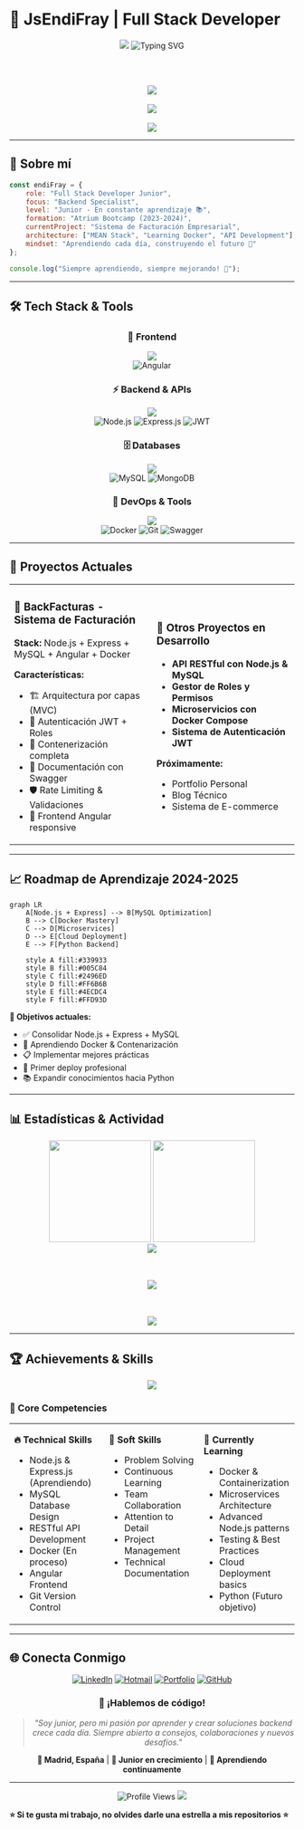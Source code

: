 # 🌟 JsEndiFray | Full Stack Developer

<div align="center">

  <!-- Animated Banner -->
  <img src="https://capsule-render.vercel.app/api?type=waving&color=0:FF6B6B,50:4ECDC4,100:45B7D1&height=300&section=header&text=JsEndiFray&fontSize=60&fontColor=FFFFFF&animation=twinkling&fontAlignY=35&desc=Full%20Stack%20Developer%20%7C%20Backend%20Specialist&descAlignY=55&descSize=18" />

  <!-- Typing Animation -->
  <img src="https://readme-typing-svg.herokuapp.com?font=Fira+Code&weight=600&size=28&duration=3000&pause=1000&color=45B7D1&center=true&vCenter=true&multiline=true&width=700&height=120&lines=Backend+Specialist+%F0%9F%9A%80;Node.js+%7C+Express+%7C+MySQL;Angular+%7C+Docker+%7C+APIs" alt="Typing SVG" />

<br><br>

  <!-- Status Badges with better spacing -->
  <p align="center">
    <img src="https://img.shields.io/badge/Status-Learning%20%26%20Building-brightgreen?style=for-the-badge&logo=rocket" />
    <br><br>
    <img src="https://img.shields.io/badge/Focus-Backend%20Development-blue?style=for-the-badge&logo=server" />
    <br><br>
    <img src="https://img.shields.io/badge/Location-Madrid,%20ES-red?style=for-the-badge&logo=google-maps" />
  </p>

</div>

---

## 🎯 Sobre mí

```javascript
const endiFray = {
    role: "Full Stack Developer Junior",
    focus: "Backend Specialist",
    level: "Junior - En constante aprendizaje 📚",
    formation: "Atrium Bootcamp (2023-2024)",
    currentProject: "Sistema de Facturación Empresarial",
    architecture: ["MEAN Stack", "Learning Docker", "API Development"],
    mindset: "Aprendiendo cada día, construyendo el futuro 🚀"
};

console.log("Siempre aprendiendo, siempre mejorando! 💪");
```

---

## 🛠️ Tech Stack & Tools

<div align="center">

### 🎨 Frontend
<img src="https://skillicons.dev/icons?i=angular&theme=dark" /><br>
![Angular](https://img.shields.io/badge/Angular-DD0031?style=for-the-badge&logo=angular&logoColor=white)

### ⚡ Backend & APIs
<img src="https://skillicons.dev/icons?i=nodejs,express,javascript&theme=dark" /><br>
![Node.js](https://img.shields.io/badge/Node.js-339933?style=for-the-badge&logo=nodedotjs&logoColor=white)
![Express.js](https://img.shields.io/badge/Express.js-000000?style=for-the-badge&logo=express&logoColor=white)
![JWT](https://img.shields.io/badge/JWT-000000?style=for-the-badge&logo=JSON%20web%20tokens&logoColor=white)

### 🗄️ Databases
<img src="https://skillicons.dev/icons?i=mysql,mongodb&theme=dark" /><br>
![MySQL](https://img.shields.io/badge/MySQL-005C84?style=for-the-badge&logo=mysql&logoColor=white)
![MongoDB](https://img.shields.io/badge/MongoDB-4EA94B?style=for-the-badge&logo=mongodb&logoColor=white)

### 🔧 DevOps & Tools
<img src="https://skillicons.dev/icons?i=docker,git,github,postman,vscode&theme=dark" /><br>
![Docker](https://img.shields.io/badge/Docker-2496ED?style=for-the-badge&logo=docker&logoColor=white)
![Git](https://img.shields.io/badge/Git-F05032?style=for-the-badge&logo=git&logoColor=white)
![Swagger](https://img.shields.io/badge/Swagger-85EA2D?style=for-the-badge&logo=swagger&logoColor=black)

</div>

---

## 🚧 Proyectos Actuales

<table>
<tr>
<td width="50%">

### 🧾 BackFacturas - Sistema de Facturación
**Stack:** Node.js + Express + MySQL + Angular + Docker

**Características:**
- 🏗️ Arquitectura por capas (MVC)
- 🔐 Autenticación JWT + Roles
- 🐳 Contenerización completa
- 📝 Documentación con Swagger
- 🛡️ Rate Limiting & Validaciones
- 🎨 Frontend Angular responsive

</td>
<td width="50%">

### 🔧 Otros Proyectos en Desarrollo
- **API RESTful con Node.js & MySQL**
- **Gestor de Roles y Permisos**
- **Microservicios con Docker Compose**
- **Sistema de Autenticación JWT**

**Próximamente:**
- Portfolio Personal
- Blog Técnico
- Sistema de E-commerce

</td>
</tr>
</table>

---

## 📈 Roadmap de Aprendizaje 2024-2025

```mermaid
graph LR
    A[Node.js + Express] --> B[MySQL Optimization]
    B --> C[Docker Mastery]
    C --> D[Microservices]
    D --> E[Cloud Deployment]
    E --> F[Python Backend]
    
    style A fill:#339933
    style B fill:#005C84
    style C fill:#2496ED
    style D fill:#FF6B6B
    style E fill:#4ECDC4
    style F fill:#FFD93D
```

**🎯 Objetivos actuales:**
- ✅ Consolidar Node.js + Express + MySQL
- 🔄 Aprendiendo Docker & Contenarización
- 📋 Implementar mejores prácticas
- 🚀 Primer deploy profesional
- 📚 Expandir conocimientos hacia Python

---

## 📊 Estadísticas & Actividad

<div align="center">

  <!-- GitHub Stats Cards -->
  <img height="180em" src="https://github-readme-stats.vercel.app/api?username=JsEndiFray&show_icons=true&theme=tokyonight&include_all_commits=true&count_private=true&hide_border=true&bg_color=0D1117"/>
  <img height="180em" src="https://github-readme-stats.vercel.app/api/top-langs/?username=JsEndiFray&layout=compact&langs_count=8&theme=tokyonight&hide_border=true&bg_color=0D1117&exclude_repo=github-readme-stats"/>

  <!-- Streak Stats -->
  <br>
  <img src="https://github-readme-streak-stats.herokuapp.com?user=JsEndiFray&theme=tokyonight&hide_border=true&background=0D1117" />

  <!-- Activity Graph -->
<br><br>
<img src="https://github-readme-activity-graph.vercel.app/graph?username=JsEndiFray&bg_color=0D1117&color=45B7D1&line=4ECDC4&point=FF6B6B&area=true&hide_border=true" />

  <!-- GitHub Profile Summary Cards -->
<br><br>
<img src="https://github-profile-summary-cards.vercel.app/api/cards/profile-details?username=JsEndiFray&theme=tokyonight" />

</div>

---

## 🏆 Achievements & Skills

<div align="center">

<!-- Achievements -->
<img src="https://github-profile-trophy.vercel.app/?username=JsEndiFray&theme=tokyonight&no-frame=true&no-bg=true&margin-w=4&row=1" />

</div>

### 💪 Core Competencies

<table>
<tr>
<td valign="top" width="33%">

**🔥 Technical Skills**
- Node.js & Express.js (Aprendiendo)
- MySQL Database Design
- RESTful API Development
- Docker (En proceso)
- Angular Frontend
- Git Version Control

</td>
<td valign="top" width="33%">

**🧠 Soft Skills**
- Problem Solving
- Continuous Learning
- Team Collaboration
- Attention to Detail
- Project Management
- Technical Documentation

</td>
<td valign="top" width="33%">

**🎯 Currently Learning**
- Docker & Containerization
- Microservices Architecture
- Advanced Node.js patterns
- Testing & Best Practices
- Cloud Deployment basics
- Python (Futuro objetivo)

</td>
</tr>
</table>

---

## 🌐 Conecta Conmigo

<div align="center">

[![LinkedIn](https://img.shields.io/badge/LinkedIn-0077B5?style=for-the-badge&logo=linkedin&logoColor=white)](https://www.linkedin.com/in/endifray/)
[![Hotmail](https://img.shields.io/badge/Hotmail-0078D4?style=for-the-badge&logo=microsoft-outlook&logoColor=white)](mailto:endifmv@gmail.com)
[![Portfolio](https://img.shields.io/badge/Portfolio-FF5722?style=for-the-badge&logo=todoist&logoColor=white)](#)
[![GitHub](https://img.shields.io/badge/GitHub-100000?style=for-the-badge&logo=github&logoColor=white)](https://github.com/JsEndiFray)

### 💬 ¡Hablemos de código!

> *"Soy junior, pero mi pasión por aprender y crear soluciones backend crece cada día. Siempre abierto a consejos, colaboraciones y nuevos desafíos."*

**📍 Madrid, España** | **🌱 Junior en crecimiento** | **🚀 Aprendiendo continuamente**

</div>

---

<div align="center">

  <!-- Views Counter -->
  <img src="https://komarev.com/ghpvc/?username=JsEndiFray&label=Profile%20Views&color=45B7D1&style=for-the-badge" alt="Profile Views" />

  <!-- Footer Wave -->
  <img src="https://capsule-render.vercel.app/api?type=waving&color=0:FF6B6B,50:4ECDC4,100:45B7D1&height=120&section=footer" />

</div>

<!-- Hidden ASCII Art -->
<!--
     ██╗███████╗███████╗███╗   ██╗██████╗ ██╗███████╗██████╗  █████╗ ██╗   ██╗
     ██║██╔════╝██╔════╝████╗  ██║██╔══██╗██║██╔════╝██╔══██╗██╔══██╗╚██╗ ██╔╝
     ██║███████╗█████╗  ██╔██╗ ██║██║  ██║██║█████╗  ██████╔╝███████║ ╚████╔╝ 
██   ██║╚════██║██╔══╝  ██║╚██╗██║██║  ██║██║██╔══╝  ██╔══██╗██╔══██║  ╚██╔╝  
╚█████╔╝███████║███████╗██║ ╚████║██████╔╝██║██║     ██║  ██║██║  ██║   ██║   
 ╚════╝ ╚══════╝╚══════╝╚═╝  ╚═══╝╚═════╝ ╚═╝╚═╝     ╚═╝  ╚═╝╚═╝  ╚═╝   ╚═╝   
-->

**⭐ Si te gusta mi trabajo, no olvides darle una estrella a mis repositorios ⭐**
